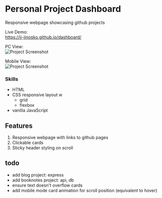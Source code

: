 # Personal Project Dashboard

Responsive webpage showcasing github projects

Live Demo:  
https://jj-jinosko.github.io/dashboard/

PC View:  
![Project Screenshot]()

Mobile View:  
![Project Screenshot]()

### Skills

- HTML
- CSS responsive layout w
  - grid
  - flexbox
- vanilla JavaScript

## Features

1. Responsive webpage with links to github pages
2. Clickable cards
3. Sticky header styling on scroll

## todo

- add blog project: express
- add booknotes project: api, db
- ensure text doesn't overflow cards
- add mobile mode card animation for scroll position (equivalent to hover)
